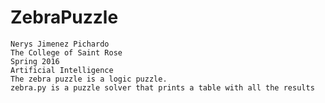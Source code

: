 # ZebraPuzzle

	Nerys Jimenez Pichardo
	The College of Saint Rose
	Spring 2016
	Artificial Intelligence
	The zebra puzzle is a logic puzzle. 
	zebra.py is a puzzle solver that prints a table with all the results
